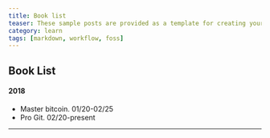 ```yaml
---
title: Book list
teaser: These sample posts are provided as a template for creating your own content.
category: learn
tags: [markdown, workflow, foss]
---
```


## Book List
#### 2018
* Master bitcoin. 01/20-02/25
* Pro Git. 02/20-present



---